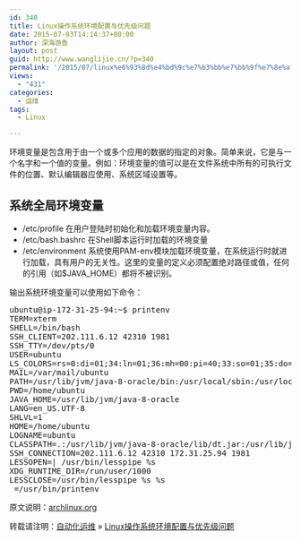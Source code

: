 ```yaml
---
id: 340
title: Linux操作系统环境配置与优先级问题
date: 2015-07-03T14:14:37+00:00
author: 深海游鱼
layout: post
guid: http://www.wanglijie.cn/?p=340
permalink: '/2015/07/linux%e6%93%8d%e4%bd%9c%e7%b3%bb%e7%bb%9f%e7%8e%af%e5%a2%83%e9%85%8d%e7%bd%ae%e4%b8%8e%e4%bc%98%e5%85%88%e7%ba%a7%e9%97%ae%e9%a2%98.html'
views:
  - "431"
categories:
  - 运维
tags:
  - Linux

---
```

环境变量是包含用于由一个或多个应用的​​数据的指定的对象。简单来说，它是与一个名字和一个值的变量。例如：环境变量的值可以是在文件系统中所有的可执行文件的位置、默认编辑器应使用、系统区域设置等。

## 系统全局环境变量

  * /etc/profile 在用户登陆时初始化和加载环境变量内容。
  * /etc/bash.bashrc 在Shell脚本运行时加载的环境变量
  * /etc/environment 系统使用PAM-env模块加载环境变量，在系统运行时就进行加载，具有用户的无关性。这里的变量的定义必须配置绝对路径或值，任何的引用（如$JAVA_HOME）都将不被识别。

输出系统环境变量可以使用如下命令：

<pre class="prettyprint linenums">ubuntu@ip-172-31-25-94:~$ printenv 
TERM=xterm
SHELL=/bin/bash
SSH_CLIENT=202.111.6.12 42310 1981
SSH_TTY=/dev/pts/0
USER=ubuntu
LS_COLORS=rs=0:di=01;34:ln=01;36:mh=00:pi=40;33:so=01;35:do=01;35:bd=40;33;01:cd=40;33;01:or=40;31;01:su=37;41:sg=30;43:ca=30;41:tw=30;42:ow=34;42:st=37;44:ex=01;32:*.tar=01;31:*.tgz=01;31:*.arj=01;31:*.taz=01;31:*.lzh=01;31:*.lzma=01;31:*.tlz=01;31:*.txz=01;31:*.zip=01;31:*.z=01;31:*.Z=01;31:*.dz=01;31:*.gz=01;31:*.lz=01;31:*.xz=01;31:*.bz2=01;31:*.bz=01;31:*.tbz=01;31:*.tbz2=01;31:*.tz=01;31:*.deb=01;31:*.rpm=01;31:*.jar=01;31:*.war=01;31:*.ear=01;31:*.sar=01;31:*.rar=01;31:*.ace=01;31:*.zoo=01;31:*.cpio=01;31:*.7z=01;31:*.rz=01;31:*.jpg=01;35:*.jpeg=01;35:*.gif=01;35:*.bmp=01;35:*.pbm=01;35:*.pgm=01;35:*.ppm=01;35:*.tga=01;35:*.xbm=01;35:*.xpm=01;35:*.tif=01;35:*.tiff=01;35:*.png=01;35:*.svg=01;35:*.svgz=01;35:*.mng=01;35:*.pcx=01;35:*.mov=01;35:*.mpg=01;35:*.mpeg=01;35:*.m2v=01;35:*.mkv=01;35:*.webm=01;35:*.ogm=01;35:*.mp4=01;35:*.m4v=01;35:*.mp4v=01;35:*.vob=01;35:*.qt=01;35:*.nuv=01;35:*.wmv=01;35:*.asf=01;35:*.rm=01;35:*.rmvb=01;35:*.flc=01;35:*.avi=01;35:*.fli=01;35:*.flv=01;35:*.gl=01;35:*.dl=01;35:*.xcf=01;35:*.xwd=01;35:*.yuv=01;35:*.cgm=01;35:*.emf=01;35:*.axv=01;35:*.anx=01;35:*.ogv=01;35:*.ogx=01;35:*.aac=00;36:*.au=00;36:*.flac=00;36:*.mid=00;36:*.midi=00;36:*.mka=00;36:*.mp3=00;36:*.mpc=00;36:*.ogg=00;36:*.ra=00;36:*.wav=00;36:*.axa=00;36:*.oga=00;36:*.spx=00;36:*.xspf=00;36:
MAIL=/var/mail/ubuntu
PATH=/usr/lib/jvm/java-8-oracle/bin:/usr/local/sbin:/usr/local/bin:/usr/sbin:/usr/bin:/sbin:/bin:/usr/games:/usr/local/games
PWD=/home/ubuntu
JAVA_HOME=/usr/lib/jvm/java-8-oracle
LANG=en_US.UTF-8
SHLVL=1
HOME=/home/ubuntu
LOGNAME=ubuntu
CLASSPATH=.:/usr/lib/jvm/java-8-oracle/lib/dt.jar:/usr/lib/jvm/java-8-oracle/lib/tools.jar
SSH_CONNECTION=202.111.6.12 42310 172.31.25.94 1981
LESSOPEN=| /usr/bin/lesspipe %s
XDG_RUNTIME_DIR=/run/user/1000
LESSCLOSE=/usr/bin/lesspipe %s %s
_=/usr/bin/printenv
</pre>

原文说明：<a href="https://wiki.archlinux.org/index.php/Environment_variables" target="_blank">archlinux.org</a>

转载请注明：[自动化运维](http://www.wanglijie.cn) &raquo; [Linux操作系统环境配置与优先级问题](http://www.wanglijie.cn/2015/07/linux%e6%93%8d%e4%bd%9c%e7%b3%bb%e7%bb%9f%e7%8e%af%e5%a2%83%e9%85%8d%e7%bd%ae%e4%b8%8e%e4%bc%98%e5%85%88%e7%ba%a7%e9%97%ae%e9%a2%98.html)